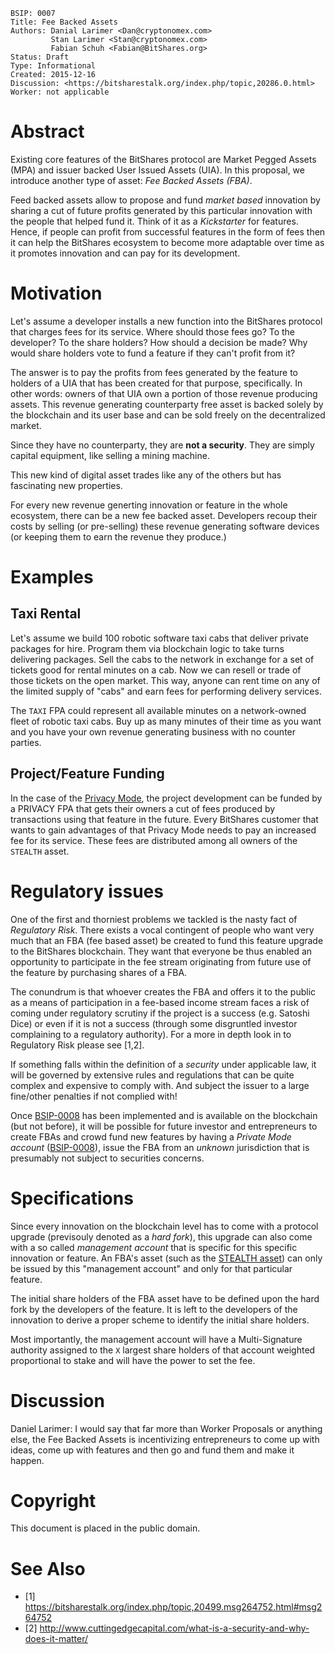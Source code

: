     BSIP: 0007
    Title: Fee Backed Assets
    Authors: Danial Larimer <Dan@cryptonomex.com>
             Stan Larimer <Stan@cryptonomex.com>
             Fabian Schuh <Fabian@BitShares.org>
    Status: Draft
    Type: Informational
    Created: 2015-12-16
    Discussion: <https://bitsharestalk.org/index.php/topic,20286.0.html>
    Worker: not applicable

# Abstract

Existing core features of the BitShares protocol are Market Pegged Assets (MPA)
and issuer backed User Issued Assets (UIA). In this proposal, we introduce
another type of asset: *Fee Backed Assets (FBA)*.

Feed backed assets allow to propose and fund *market based* innovation by
sharing a cut of future profits generated by this particular innovation with the
people that helped fund it. Think of it as a *Kickstarter* for features.
Hence, if people can profit from successful features in the form of fees then it
can help the BitShares ecosystem to become more adaptable over time as it
promotes innovation and can pay for its development.

# Motivation

Let's assume a developer installs a new function into the BitShares protocol
that charges fees for its service. Where should those fees go? To the developer?
To the share holders? How should a decision be made? Why would share holders vote
to fund a feature if they can't profit from it?

The answer is to pay the profits from fees generated by the feature to holders
of a UIA that has been created for that purpose, specifically. In other words:
owners of that UIA own a portion of those revenue producing assets. This revenue
generating counterparty free asset is backed solely by the blockchain and its
user base and can be sold freely on the decentralized market.

Since they have no counterparty, they are **not a security**. They are simply
capital equipment, like selling a mining machine.

This new kind of digital asset trades like any of the others but has fascinating
new properties.

For every new revenue generting innovation or feature in the whole ecosystem,
there can be a new fee backed asset. Developers recoup their costs by selling
(or pre-selling) these revenue generating software devices (or keeping them to
earn the revenue they produce.)

# Examples

## Taxi Rental

Let's assume we build 100 robotic software taxi cabs that deliver private
packages for hire. Program them via blockchain logic to take turns delivering
packages. Sell the cabs to the network in exchange for a set of tickets good for
rental minutes on a cab. Now we can resell or trade of those tickets on the open
market. This way, anyone can rent time on any of the limited supply of "cabs"
and earn fees for performing delivery services.

The `TAXI` FPA could represent all available minutes on a network-owned fleet of
robotic taxi cabs. Buy up as many minutes of their time as you want and you have
your own revenue generating business with no counter parties.

## Project/Feature Funding

In the case of the [Privacy Mode](bsip-0008.md), the project development can be
funded by a PRIVACY FPA that gets their owners a cut of fees produced by
transactions using that feature in the future. Every BitShares customer that
wants to gain advantages of that Privacy Mode needs to pay an increased fee for
its service. These fees are distributed among all owners of the `STEALTH` asset.

# Regulatory issues

One of the first and thorniest problems we tackled is the nasty fact of
*Regulatory Risk*. There exists a vocal contingent of people who want very much
that an FBA (fee based asset) be created to fund this feature upgrade to the
BitShares blockchain. They want that everyone be thus enabled an opportunity to
participate in the fee stream originating from future use of the feature by
purchasing shares of a FBA.

The conundrum is that whoever creates the FBA and offers it to the public as a
means of participation in a fee-based income stream faces a risk of coming under
regulatory scrutiny if the project is a success (e.g. Satoshi Dice) or even if
it is not a success (through some disgruntled investor complaining to a
regulatory authority). For a more in depth look in to Regulatory Risk please see
[1,2].

If something falls within the definition of a *security* under applicable law,
it will be governed by extensive rules and regulations that can be quite complex
and expensive to comply with. And subject the issuer to a large fine/other
penalties if not complied with!

Once [BSIP-0008](bsip-0008.md) has been implemented and is available on the
blockchain (but not before), it will be possible for future investor and
entrepreneurs to create FBAs and crowd fund new features by having a *Private
Mode account* ([BSIP-0008](bsip-0008.md)), issue the FBA from an *unknown*
jurisdiction that is presumably not subject to securities concerns.

# Specifications

Since every innovation on the blockchain level has to come with a protocol
upgrade (previsouly denoted as a *hard fork*), this upgrade can also come with a
so called *management account* that is specific for this specific innovation or
feature. An FBA's asset (such as the [STEALTH asset](bsip-0008.md)) can only be
issued by this "management account" and only for that particular feature. 

The initial share holders of the FBA asset have to be defined upon the hard fork
by the developers of the feature. It is left to the developers of the innovation
to derive a proper scheme to identify the initial share holders.

Most importantly, the management account will have a Multi-Signature authority
assigned to the `X` largest share holders of that account weighted proportional
to stake and will have the power to set the fee.

# Discussion

Daniel Larimer: I would say that far more than Worker Proposals or anything
else, the Fee Backed Assets is incentivizing entrepreneurs to come up with
ideas, come up with features and then go and fund them and make it happen.

# Copyright

This document is placed in the public domain.

# See Also

* [1] https://bitsharestalk.org/index.php/topic,20499.msg264752.html#msg264752
* [2] http://www.cuttingedgecapital.com/what-is-a-security-and-why-does-it-matter/
